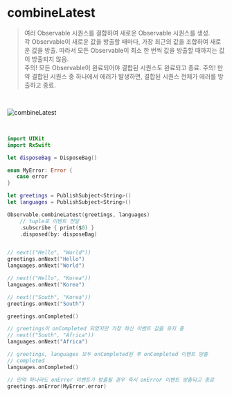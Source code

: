 combineLatest
=============

> 여러 Observable 시퀀스를 결합하여 새로운 Observable 시퀀스를 생성.  
> 각 Observable이 새로운 값을 방출할 때마다, 가장 최근의 값을 조합하여 새로운 값을 방출.
> 따라서 모든 Observable이 최소 한 번씩 값을 방출할 때까지는 값이 방출되지 않음.  
> 주의! 모든 Observable이 완료되어야 결합된 시퀀스도 완료되고 종료.
> 주의! 만약 결합된 시퀀스 중 하나에서 에러가 발생하면, 결합된 시퀀스 전체가 에러를 방출하고 종료.  

&nbsp;

![combineLatest](https://github.com/user-attachments/assets/ecca8129-ad64-4795-b95d-21c49d0095dc)

&nbsp;

```swift
import UIKit
import RxSwift

let disposeBag = DisposeBag()

enum MyError: Error {
   case error
}

let greetings = PublishSubject<String>()
let languages = PublishSubject<String>()

Observable.combineLatest(greetings, languages)
    // tuple로 이벤트 전달
    .subscribe { print($0) }
    .disposed(by: disposeBag)


// next(("Hello", "World"))
greetings.onNext("Hello")
languages.onNext("World")

// next(("Hello", "Korea"))
languages.onNext("Korea")

// next(("South", "Korea"))
greetings.onNext("South")

greetings.onCompleted()

// greetings이 onCompleted 되었지만 가장 최신 이벤트 값을 유지 중
// next(("South", "Africa"))
languages.onNext("Africa")

// greetings, languages 모두 onCompleted된 후 onCompleted 이벤트 방출
// completed
languages.onCompleted()

// 만약 하나라도 onError 이벤트가 방출될 경우 즉시 onError 이벤트 방출되고 종료
greetings.onError(MyError.error)
```
